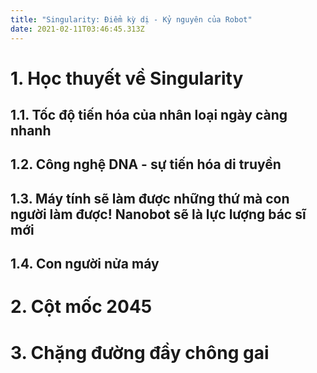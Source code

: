 ```yaml
---
title: "Singularity: Điểm kỳ dị - Kỷ nguyên của Robot"
date: 2021-02-11T03:46:45.313Z
---
```

# 1. Học thuyết về Singularity

## 1.1. Tốc độ tiến hóa của nhân loại ngày càng nhanh



## 1.2. Công nghệ DNA - sự tiến hóa di truyền



## 1.3. Máy tính sẽ làm được những thứ mà con người làm được! Nanobot sẽ là lực lượng bác sĩ mới



## 1.4. Con người nửa máy



# 2. Cột mốc 2045



# 3. Chặng đường đầy chông gai
